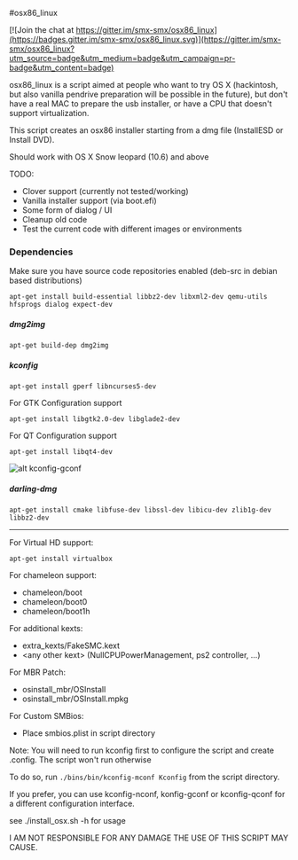 #osx86_linux

[![Join the chat at https://gitter.im/smx-smx/osx86_linux](https://badges.gitter.im/smx-smx/osx86_linux.svg)](https://gitter.im/smx-smx/osx86_linux?utm_source=badge&utm_medium=badge&utm_campaign=pr-badge&utm_content=badge)

osx86_linux is a script aimed at people who want to try OS X (hackintosh, but also vanilla pendrive preparation will be possible in the future), but don't have a real MAC to prepare the usb installer, or have a CPU that doesn't support 
virtualization.

This script creates an osx86 installer starting from a dmg file (InstallESD or Install DVD).

Should work with OS X Snow leopard (10.6) and above
 
TODO:
- Clover support (currently not tested/working)
- Vanilla installer support (via boot.efi)
- Some form of dialog / UI
- Cleanup old code
- Test the current code with different images or environments

### Dependencies

Make sure you have source code repositories enabled (deb-src in debian based distributions)

`apt-get install build-essential libbz2-dev libxml2-dev qemu-utils hfsprogs dialog expect-dev`
##### dmg2img
`apt-get build-dep dmg2img`
##### kconfig
`apt-get install gperf libncurses5-dev`

For GTK Configuration support

`apt-get install libgtk2.0-dev libglade2-dev`

For QT Configuration support

`apt-get install libqt4-dev`


![alt kconfig-gconf](https://raw.githubusercontent.com/smx-smx/osx86_linux/master/doc/gconf.png)


##### darling-dmg
`apt-get install cmake libfuse-dev libssl-dev libicu-dev zlib1g-dev libbz2-dev`

---------------------------

For Virtual HD support:

`apt-get install virtualbox`

For chameleon support:
- chameleon/boot
- chameleon/boot0
- chameleon/boot1h

For additional kexts:
- extra_kexts/FakeSMC.kext
- \<any other kext\> (NullCPUPowerManagement, ps2 controller, ...)

For MBR Patch:
- osinstall_mbr/OSInstall
- osinstall_mbr/OSInstall.mpkg

For Custom SMBios:
- Place smbios.plist in script directory

Note: You will need to run kconfig first to configure the script and create .config. The script won't run otherwise

To do so, run `./bins/bin/kconfig-mconf Kconfig` from the script directory.

If you prefer, you can use kconfig-nconf, konfig-gconf or kconfig-qconf for a different configuration interface.

see ./install_osx.sh -h for usage


I AM NOT RESPONSIBLE FOR ANY DAMAGE THE USE OF THIS SCRIPT MAY CAUSE.
